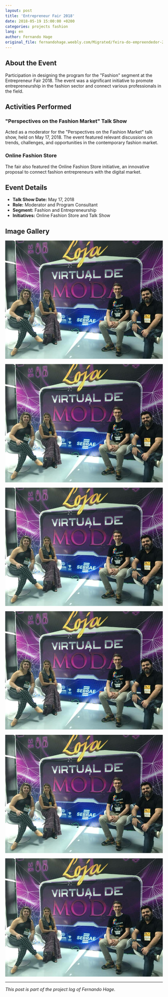 ```yaml
---
layout: post
title: 'Entrepreneur Fair 2018'
date: 2018-05-19 15:00:00 +0200
categories: projects fashion
lang: en
author: Fernando Hage
original_file: fernandohage.weebly.com/Migrated/feira-do-empreendedor-2018.html
---
```


## About the Event

Participation in designing the program for the "Fashion" segment at the Entrepreneur Fair 2018. The event was a significant initiative to promote entrepreneurship in the fashion sector and connect various professionals in the field.

## Activities Performed

### "Perspectives on the Fashion Market" Talk Show

Acted as a moderator for the "Perspectives on the Fashion Market" talk show, held on May 17, 2018. The event featured relevant discussions on trends, challenges, and opportunities in the contemporary fashion market.

### Online Fashion Store

The fair also featured the Online Fashion Store initiative, an innovative proposal to connect fashion entrepreneurs with the digital market.

## Event Details

- **Talk Show Date:** May 17, 2018
- **Role:** Moderator and Program Consultant
- **Segment:** Fashion and Entrepreneurship
- **Initiatives:** Online Fashion Store and Talk Show

## Image Gallery


![Entrepreneur Fair 2018](/assets/images/2018-05-19-feira-empreendedor-2018-moda-negocios-01.jpg)



![Entrepreneur Fair 2018](/assets/images/2018-05-19-feira-empreendedor-2018-moda-negocios-02.jpg)



![Entrepreneur Fair 2018](/assets/images/2018-05-19-feira-empreendedor-2018-moda-negocios-03.jpg)



![Entrepreneur Fair 2018](/assets/images/2018-05-19-feira-empreendedor-2018-moda-negocios-04.jpg)



![Entrepreneur Fair 2018](/assets/images/2018-05-19-feira-empreendedor-2018-moda-negocios-05.jpg)



![Entrepreneur Fair 2018](/assets/images/2018-05-19-feira-empreendedor-2018-moda-negocios-06.jpg)



---

*This post is part of the project log of Fernando Hage.*